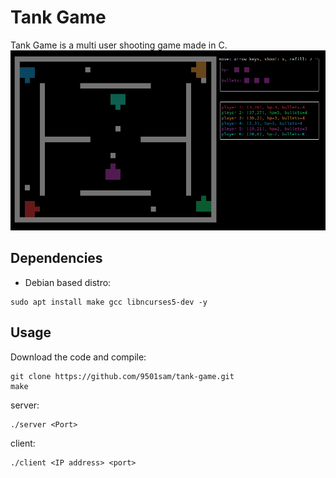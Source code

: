 # Tank Game
Tank Game is a multi user shooting game made in C.
![Screenshot](./images/Screenshot2.png)

## Dependencies
* Debian based distro:
```
sudo apt install make gcc libncurses5-dev -y
```

## Usage
Download the code and compile:
```
git clone https://github.com/9501sam/tank-game.git
make 
```

server:
```
./server <Port>
```

client:
```
./client <IP address> <port>
```
